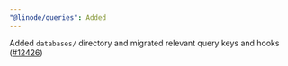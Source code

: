 ```yaml
---
"@linode/queries": Added
---
```


Added `databases/` directory and migrated relevant query keys and hooks ([#12426](https://github.com/linode/manager/pull/12426))
